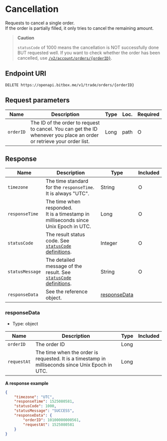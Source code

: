 # Cancellation

Requests to cancel a single order. <br/>
If the order is partially filled, it only tries to cancel the remaining amount.

> **Caution**
>
> `statusCode` of 1000 means the cancellation is NOT successfully done BUT requested well. If you want to check whether the order has been cancelled, use [`/v2/account/orders/{orderID}`](/api/account/v2-account-orders-orderID-get.md#order-information-v2).

## Endpoint URI

```
DELETE https://openapi.bitbox.me/v1/trade/orders/{orderID}
```

## Request parameters

| Name | Description | Type | Loc. | Required |
|--- |--- |--- |--- |--- |
| `orderID` | The ID of the order to request to cancel. You can get the ID whenever you place an order or retrieve your order list. | Long | path | O |

## Response

| Name | Description | Type | Included |
|--- |--- |--- |--- |
| `timezone` |The time standard for the `responseTime`. It is always "UTC".|String|O|
| `responseTime` |The time when responded. <br/>It is a timestamp in milliseconds since Unix Epoch in UTC. | Long | O |
| `statusCode` |The result status code. See [`statusCode` definitions](/1_Overview.md#statuscode-definitions).|Integer|O|
| `statusMessage` |The detailed message of the result. See [`statusCode` definitions](/1_Overview.md#statuscode-definitions).|String|O|
| `responseData` |See the reference object.|[responseData](#responsedata)| |

### responseData

  - Type: object

| Name | Description | Type | Included |
|--- |--- |--- |--- |
| `orderID` | The order ID | Long | |
| `requestAt` | The time when the order is requested. It is a timestamp in milliseconds since Unix Epoch in UTC. | Long | |

**A response example**

``` json
{
    "timezone": "UTC",
    "responseTime": 1525080581,
    "statusCode": 1000,
    "statusMessage": "SUCCESS",
    "responseData": {
        "orderID": 10100000000561,
        "requestAt": 1525080581
    }
}
```
